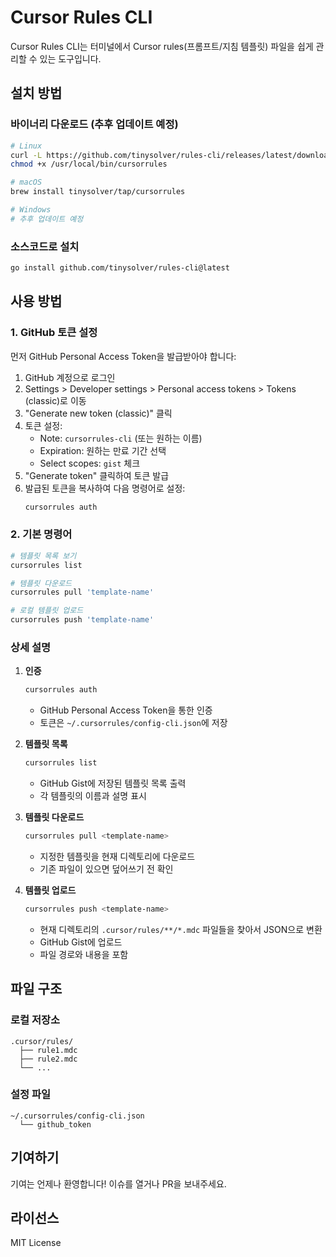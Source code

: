 # Cursor Rules CLI

Cursor Rules CLI는 터미널에서 Cursor rules(프롬프트/지침 템플릿) 파일을 쉽게 관리할 수 있는 도구입니다.

## 설치 방법

### 바이너리 다운로드 (추후 업데이트 예정)
```bash
# Linux
curl -L https://github.com/tinysolver/rules-cli/releases/latest/download/rules-cli-linux-amd64 -o /usr/local/bin/cursorrules
chmod +x /usr/local/bin/cursorrules

# macOS
brew install tinysolver/tap/cursorrules

# Windows
# 추후 업데이트 예정
```

### 소스코드로 설치
```bash
go install github.com/tinysolver/rules-cli@latest
```

## 사용 방법

### 1. GitHub 토큰 설정

먼저 GitHub Personal Access Token을 발급받아야 합니다:

1. GitHub 계정으로 로그인
2. Settings > Developer settings > Personal access tokens > Tokens (classic)로 이동
3. "Generate new token (classic)" 클릭
4. 토큰 설정:
   - Note: `cursorrules-cli` (또는 원하는 이름)
   - Expiration: 원하는 만료 기간 선택
   - Select scopes: `gist` 체크
5. "Generate token" 클릭하여 토큰 발급
6. 발급된 토큰을 복사하여 다음 명령어로 설정:
   ```bash
   cursorrules auth
   ```

### 2. 기본 명령어

```bash
# 템플릿 목록 보기
cursorrules list

# 템플릿 다운로드
cursorrules pull 'template-name'

# 로컬 템플릿 업로드
cursorrules push 'template-name'
```

### 상세 설명

1. **인증**
   ```bash
   cursorrules auth
   ```
   - GitHub Personal Access Token을 통한 인증
   - 토큰은 `~/.cursorrules/config-cli.json`에 저장

2. **템플릿 목록**
   ```bash
   cursorrules list
   ```
   - GitHub Gist에 저장된 템플릿 목록 출력
   - 각 템플릿의 이름과 설명 표시

3. **템플릿 다운로드**
   ```bash
   cursorrules pull <template-name>
   ```
   - 지정한 템플릿을 현재 디렉토리에 다운로드
   - 기존 파일이 있으면 덮어쓰기 전 확인

4. **템플릿 업로드**
   ```bash
   cursorrules push <template-name>
   ```
   - 현재 디렉토리의 `.cursor/rules/**/*.mdc` 파일들을 찾아서 JSON으로 변환
   - GitHub Gist에 업로드
   - 파일 경로와 내용을 포함

## 파일 구조

### 로컬 저장소
```
.cursor/rules/
  ├── rule1.mdc
  ├── rule2.mdc
  └── ...
```

### 설정 파일
```
~/.cursorrules/config-cli.json
  └── github_token
```

## 기여하기

기여는 언제나 환영합니다! 이슈를 열거나 PR을 보내주세요.

## 라이선스

MIT License
